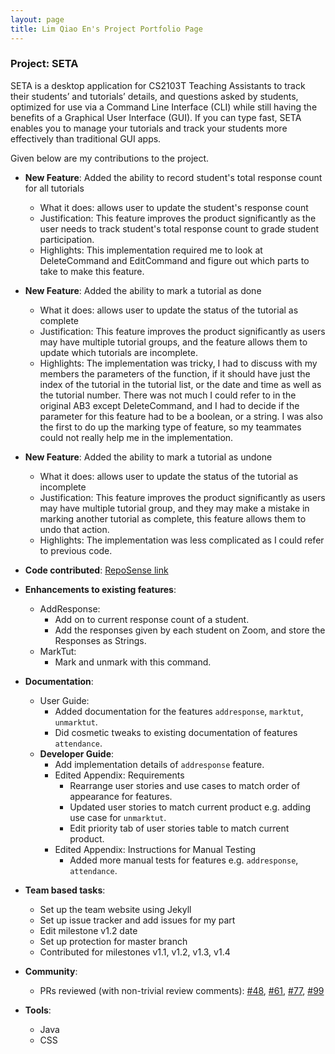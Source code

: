 ```yaml
---
layout: page 
title: Lim Qiao En's Project Portfolio Page
---
```


### Project: SETA

SETA is a desktop application for CS2103T Teaching Assistants to track their students’ and tutorials’ details, and
questions asked by students, optimized for use via a Command Line Interface (CLI) while still having the benefits of a
Graphical User Interface (GUI). If you can type fast, SETA enables you to manage your tutorials and track your students
more effectively than traditional GUI apps.

Given below are my contributions to the project.

* **New Feature**: Added the ability to record student's total response count for all tutorials
    * What it does: allows user to update the student's response count
    * Justification: This feature improves the product significantly as the user needs to track student's total response
      count to grade student participation.
    * Highlights: This implementation required me to look at DeleteCommand and EditCommand and figure out which parts to
      take to make this feature.

* **New Feature**: Added the ability to mark a tutorial as done
    * What it does: allows user to update the status of the tutorial as complete
    * Justification: This feature improves the product significantly as users may have multiple tutorial groups, and the
      feature allows them to update which tutorials are incomplete.
    * Highlights: The implementation was tricky, I had to discuss with my members the parameters of the function, if it
      should have just the index of the tutorial in the tutorial list, or the date and time as well as the tutorial
      number. There was not much I could refer to in the original AB3 except DeleteCommand, and I had to decide if the
      parameter for this feature had to be a boolean, or a string. I was also the first to do up the marking type of
      feature, so my teammates could not really help me in the implementation.

* **New Feature**: Added the ability to mark a tutorial as undone
    * What it does: allows user to update the status of the tutorial as incomplete
    * Justification: This feature improves the product significantly as users may have multiple tutorial group, and they
      may make a mistake in marking another tutorial as complete, this feature allows them to undo that action.
    * Highlights: The implementation was less complicated as I could refer to previous code.

* **Code contributed**: [RepoSense link](https://nus-cs2103-ay2223s1.github.io/tp-dashboard/?search=T08&sort=groupTitle&sortWithin=title&timeframe=commit&mergegroup=&groupSelect=groupByRepos&breakdown=true&checkedFileTypes=docs~functional-code~test-code~other&since=2022-09-16&tabOpen=true&tabType=authorship&tabAuthor=qiaoen17&tabRepo=AY2223S1-CS2103T-T08-4%2Ftp%5Bmaster%5D&authorshipIsMergeGroup=false&authorshipFileTypes=docs~functional-code~test-code&authorshipIsBinaryFileTypeChecked=false&authorshipIsIgnoredFilesChecked=false)

* **Enhancements to existing features**:
    * AddResponse:
        * Add on to current response count of a student.
        * Add the responses given by each student on Zoom, and store the Responses as Strings.
    * MarkTut:
        * Mark and unmark with this command.

* **Documentation**:
    * User Guide:
        * Added documentation for the features `addresponse`, `marktut`, `unmarktut`.
        * Did cosmetic tweaks to existing documentation of features `attendance`.
    * **Developer Guide**:
        * Add implementation details of `addresponse` feature.
        * Edited Appendix: Requirements
            * Rearrange user stories and use cases to match order of appearance for features.
            * Updated user stories to match current product e.g. adding use case for `unmarktut`.
            * Edit priority tab of user stories table to match current product.
        * Edited Appendix: Instructions for Manual Testing
            * Added more manual tests for features e.g. `addresponse`, `attendance`.

* **Team based tasks**:
    * Set up the team website using Jekyll
    * Set up issue tracker and add issues for my part
    * Edit milestone v1.2 date
    * Set up protection for master branch
    * Contributed for milestones v1.1, v1.2, v1.3, v1.4

* **Community**:
    * PRs reviewed (with non-trivial review comments):
      [\#48](https://github.com/AY2223S1-CS2103T-T08-4/tp/pull/48#pullrequestreview-1131168176),
      [\#61](https://github.com/AY2223S1-CS2103T-T08-4/tp/pull/61#pullrequestreview-1138428286),
      [\#77](https://github.com/AY2223S1-CS2103T-T08-4/tp/pull/77#discussion_r994027380),
      [\#99](https://github.com/AY2223S1-CS2103T-T08-4/tp/pull/99#pullrequestreview-1150261965)

* **Tools**:
    * Java
    * CSS
